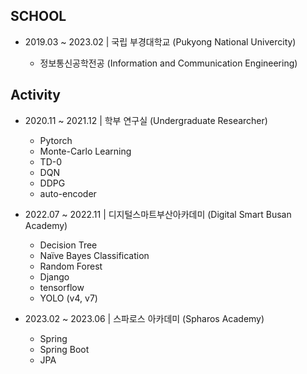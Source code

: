 ## SCHOOL

* 2019.03 ~ 2023.02 | 국립 부경대학교 (Pukyong National Univercity)

  - 정보통신공학전공 (Information and Communication Engineering)


## Activity

* 2020.11 ~ 2021.12 | 학부 연구실 (Undergraduate Researcher)
  - Pytorch
  - Monte-Carlo Learning
  - TD-0
  - DQN
  - DDPG
  - auto-encoder

* 2022.07 ~ 2022.11 | 디지털스마트부산아카데미 (Digital Smart Busan Academy)
  - Decision Tree
  - Naïve Bayes Classification
  - Random Forest
  - Django
  - tensorflow
  - YOLO (v4, v7)

* 2023.02 ~ 2023.06 | 스파로스 아카데미 (Spharos Academy)
  - Spring
  - Spring Boot
  - JPA
